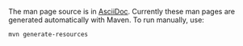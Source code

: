 <!--
SPDX-FileCopyrightText: 2006 Istituto Nazionale di Fisica Nucleare

SPDX-License-Identifier: Apache-2.0
-->
The man page source is in [AsciiDoc](https://asciidoctor.org/).
Currently these man pages are generated automatically with Maven.
To run manually, use:

```
mvn generate-resources
```